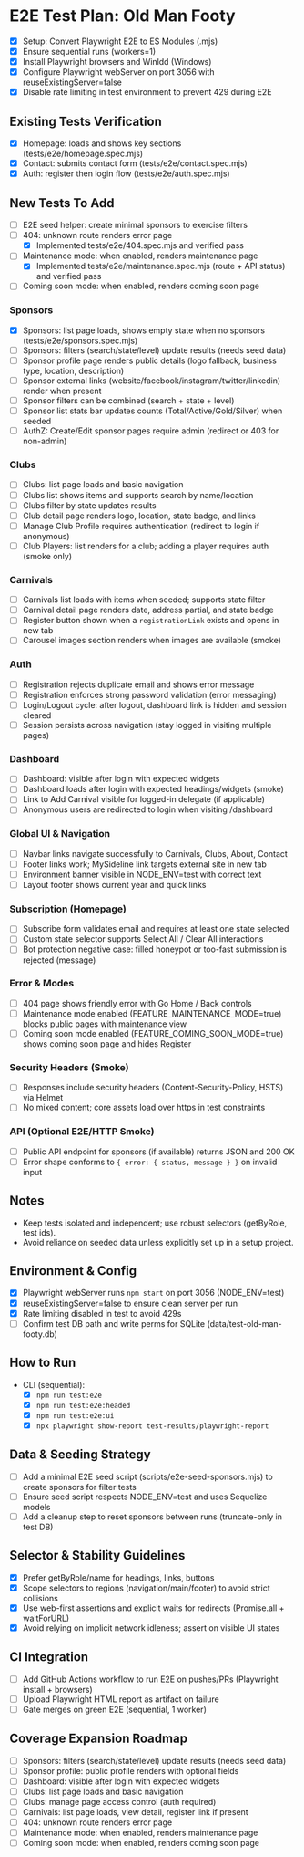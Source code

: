 # E2E Test Plan: Old Man Footy

- [x] Setup: Convert Playwright E2E to ES Modules (.mjs)
- [x] Ensure sequential runs (workers=1)
- [x] Install Playwright browsers and Winldd (Windows)
- [x] Configure Playwright webServer on port 3056 with reuseExistingServer=false
- [x] Disable rate limiting in test environment to prevent 429 during E2E

## Existing Tests Verification
- [x] Homepage: loads and shows key sections (tests/e2e/homepage.spec.mjs)
- [x] Contact: submits contact form (tests/e2e/contact.spec.mjs)
- [x] Auth: register then login flow (tests/e2e/auth.spec.mjs)

## New Tests To Add
- [ ] E2E seed helper: create minimal sponsors to exercise filters
- [ ] 404: unknown route renders error page
	- [x] Implemented tests/e2e/404.spec.mjs and verified pass
- [ ] Maintenance mode: when enabled, renders maintenance page
	- [x] Implemented tests/e2e/maintenance.spec.mjs (route + API status) and verified pass
- [ ] Coming soon mode: when enabled, renders coming soon page

### Sponsors
- [x] Sponsors: list page loads, shows empty state when no sponsors (tests/e2e/sponsors.spec.mjs)
- [ ] Sponsors: filters (search/state/level) update results (needs seed data)
- [ ] Sponsor profile page renders public details (logo fallback, business type, location, description)
- [ ] Sponsor external links (website/facebook/instagram/twitter/linkedin) render when present
- [ ] Sponsor filters can be combined (search + state + level)
- [ ] Sponsor list stats bar updates counts (Total/Active/Gold/Silver) when seeded
- [ ] AuthZ: Create/Edit sponsor pages require admin (redirect or 403 for non-admin)

### Clubs
- [ ] Clubs: list page loads and basic navigation
- [ ] Clubs list shows items and supports search by name/location
- [ ] Clubs filter by state updates results
- [ ] Club detail page renders logo, location, state badge, and links
- [ ] Manage Club Profile requires authentication (redirect to login if anonymous)
- [ ] Club Players: list renders for a club; adding a player requires auth (smoke only)

### Carnivals
- [ ] Carnivals list loads with items when seeded; supports state filter
- [ ] Carnival detail page renders date, address partial, and state badge
- [ ] Register button shown when a `registrationLink` exists and opens in new tab
- [ ] Carousel images section renders when images are available (smoke)

### Auth
- [ ] Registration rejects duplicate email and shows error message
- [ ] Registration enforces strong password validation (error messaging)
- [ ] Login/Logout cycle: after logout, dashboard link is hidden and session cleared
- [ ] Session persists across navigation (stay logged in visiting multiple pages)

### Dashboard
- [ ] Dashboard: visible after login with expected widgets
- [ ] Dashboard loads after login with expected headings/widgets (smoke)
- [ ] Link to Add Carnival visible for logged-in delegate (if applicable)
- [ ] Anonymous users are redirected to login when visiting /dashboard

### Global UI & Navigation
- [ ] Navbar links navigate successfully to Carnivals, Clubs, About, Contact
- [ ] Footer links work; MySideline link targets external site in new tab
- [ ] Environment banner visible in NODE_ENV=test with correct text
- [ ] Layout footer shows current year and quick links

### Subscription (Homepage)
- [ ] Subscribe form validates email and requires at least one state selected
- [ ] Custom state selector supports Select All / Clear All interactions
- [ ] Bot protection negative case: filled honeypot or too-fast submission is rejected (message)

### Error & Modes
- [ ] 404 page shows friendly error with Go Home / Back controls
- [ ] Maintenance mode enabled (FEATURE_MAINTENANCE_MODE=true) blocks public pages with maintenance view
- [ ] Coming soon mode enabled (FEATURE_COMING_SOON_MODE=true) shows coming soon page and hides Register

### Security Headers (Smoke)
- [ ] Responses include security headers (Content-Security-Policy, HSTS) via Helmet
- [ ] No mixed content; core assets load over https in test constraints

### API (Optional E2E/HTTP Smoke)
- [ ] Public API endpoint for sponsors (if available) returns JSON and 200 OK
- [ ] Error shape conforms to `{ error: { status, message } }` on invalid input

## Notes
- Keep tests isolated and independent; use robust selectors (getByRole, test ids).
- Avoid reliance on seeded data unless explicitly set up in a setup project.

## Environment & Config
- [x] Playwright webServer runs `npm start` on port 3056 (NODE_ENV=test)
- [x] reuseExistingServer=false to ensure clean server per run
- [x] Rate limiting disabled in test to avoid 429s
- [ ] Confirm test DB path and write perms for SQLite (data/test-old-man-footy.db)

## How to Run
- CLI (sequential):
	- [x] `npm run test:e2e`
	- [x] `npm run test:e2e:headed`
	- [x] `npm run test:e2e:ui`
	- [x] `npx playwright show-report test-results/playwright-report`

## Data & Seeding Strategy
- [ ] Add a minimal E2E seed script (scripts/e2e-seed-sponsors.mjs) to create sponsors for filter tests
- [ ] Ensure seed script respects NODE_ENV=test and uses Sequelize models
- [ ] Add a cleanup step to reset sponsors between runs (truncate-only in test DB)

## Selector & Stability Guidelines
- [x] Prefer getByRole/name for headings, links, buttons
- [x] Scope selectors to regions (navigation/main/footer) to avoid strict collisions
- [x] Use web-first assertions and explicit waits for redirects (Promise.all + waitForURL)
- [x] Avoid relying on implicit network idleness; assert on visible UI states

## CI Integration
- [ ] Add GitHub Actions workflow to run E2E on pushes/PRs (Playwright install + browsers)
- [ ] Upload Playwright HTML report as artifact on failure
- [ ] Gate merges on green E2E (sequential, 1 worker)

## Coverage Expansion Roadmap
- [ ] Sponsors: filters (search/state/level) update results (needs seed data)
- [ ] Sponsor profile: public profile renders with optional fields
- [ ] Dashboard: visible after login with expected widgets
- [ ] Clubs: list page loads and basic navigation
- [ ] Clubs: manage page access control (auth required)
- [ ] Carnivals: list page loads, view detail, register link if present
- [ ] 404: unknown route renders error page
- [ ] Maintenance mode: when enabled, renders maintenance page
- [ ] Coming soon mode: when enabled, renders coming soon page

